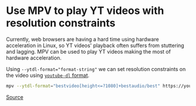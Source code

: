 # Use MPV to play YT videos with resolution constraints

Currently, web browsers are having a hard time using hardware acceleration in Linux, so YT videos' playback often suffers from stuttering and lagging. MPV can be used to play YT videos making the most of hardware acceleration.

Using `--ytdl-format="format-string"` we can set resolution constraints on the video using [`youtube-dl` format](https://mpv.io/manual/stable/#options-ytdl-format).

```sh
mpv --ytdl-format="bestvideo[height<=?1080]+bestaudio/best" https://youtu.be/LXb3EKWsInQ
```

[Source](https://github.com/mpv-player/mpv/issues/4241)
